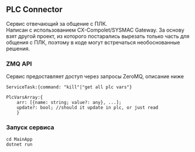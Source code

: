 ## PLC Connector

Сервис отвечающий за общение с ПЛК.  
Написан с использованием CX-Compolet/SYSMAC Gateway.
За основу взят другой проект, из которого постарались вырезать только часть для общения с ПЛК, поэтому в коде могут встречаться необоснованные решения.

### ZMQ API
Сервис предоставляет доступ через запросы ZeroMQ, описание ниже

    ServiceTask:{command: "kill"|"get all plc vars"}
    
    PlcVarsArray:{
        arr: [{name: string; value?: any}, ...];
        update?: bool; //should it update in plc, or just read
        }

### Запуск сервиса

    cd MainApp
    dotnet run

